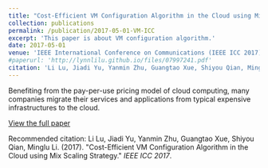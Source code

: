 ```yaml
---
title: "Cost-Efficient VM Configuration Algorithm in the Cloud using Mix Scaling Strategy"
collection: publications
permalink: /publication/2017-05-01-VM-ICC
excerpt: 'This paper is about VM configuration algorithm.'
date: 2017-05-01
venue: 'IEEE International Conference on Communications (IEEE ICC 2017)'
#paperurl: 'http://lynnlilu.github.io/files/07997241.pdf'
citation: 'Li Lu, Jiadi Yu, Yanmin Zhu, Guangtao Xue, Shiyou Qian, Minglu Li. (2017). &quot;Cost-Efficient VM Configuration Algorithm in the Cloud using Mix Scaling Strategy.&quot; <i>IEEE ICC 2017</i>.'
---
```

Benefiting from the pay-per-use pricing model of cloud computing, many companies migrate their services and applications from typical expensive infrastructures to the cloud.

[View the full paper](http://lynnlilu.github.io/files/07997241.pdf)

Recommended citation: Li Lu, Jiadi Yu, Yanmin Zhu, Guangtao Xue, Shiyou Qian, Minglu Li. (2017). "Cost-Efficient VM Configuration Algorithm in the Cloud using Mix Scaling Strategy." <i>IEEE ICC 2017</i>.

